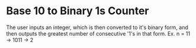 # Base 10 to Binary 1s Counter
 
The user inputs an integer, which is then converted to it's binary form,
and then outputs the greatest number of consecutive '1's in that form.
Ex. n = 11 -> 1011 -> 2